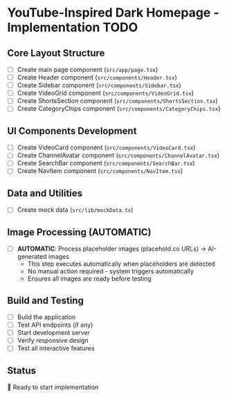 # YouTube-Inspired Dark Homepage - Implementation TODO

## Core Layout Structure
- [ ] Create main page component (`src/app/page.tsx`)
- [ ] Create Header component (`src/components/Header.tsx`)
- [ ] Create Sidebar component (`src/components/Sidebar.tsx`)
- [ ] Create VideoGrid component (`src/components/VideoGrid.tsx`)
- [ ] Create ShortsSection component (`src/components/ShortsSection.tsx`)
- [ ] Create CategoryChips component (`src/components/CategoryChips.tsx`)

## UI Components Development
- [ ] Create VideoCard component (`src/components/VideoCard.tsx`)
- [ ] Create ChannelAvatar component (`src/components/ChannelAvatar.tsx`)
- [ ] Create SearchBar component (`src/components/SearchBar.tsx`)
- [ ] Create NavItem component (`src/components/NavItem.tsx`)

## Data and Utilities
- [ ] Create mock data (`src/lib/mockData.ts`)

## Image Processing (AUTOMATIC)
- [ ] **AUTOMATIC**: Process placeholder images (placehold.co URLs) → AI-generated images
  - This step executes automatically when placeholders are detected
  - No manual action required - system triggers automatically
  - Ensures all images are ready before testing

## Build and Testing
- [ ] Build the application
- [ ] Test API endpoints (if any)
- [ ] Start development server
- [ ] Verify responsive design
- [ ] Test all interactive features

## Status
🚀 Ready to start implementation